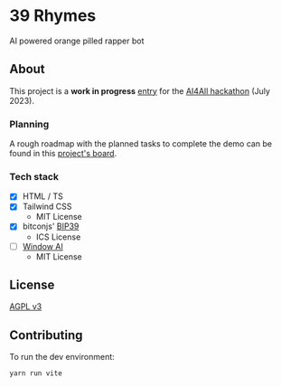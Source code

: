 # 39 Rhymes
AI powered orange pilled rapper bot

## About

This project is a **work in progress** [entry](https://bolt.fun/project/39rhymes) for the [AI4All hackathon](https://bolt.fun/tournaments/3/overview) (July 2023).

### Planning
A rough roadmap with the planned tasks to complete the demo can be found in this [project's board](https://github.com/users/fczuardi/projects/1/views/1?layout=board).

### Tech stack
- [x] HTML / TS
- [x] Tailwind CSS
  - MIT License
- [x] bitconjs' [BIP39](https://github.com/bitcoinjs/bip39)
  - ICS License
- [ ] [Window AI](https://github.com/alexanderatallah/window.ai)
  - MIT License

## License

[AGPL v3](LICENSE)

## Contributing

To run the dev environment:

```shell
yarn run vite
```


